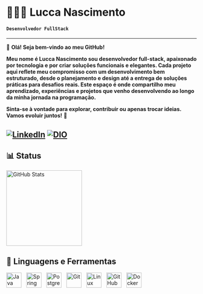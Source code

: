 # 🧑🏾‍💻 Lucca Nascimento

#### **`Desenvolvedor FullStack`**
---

👋 **Olá! Seja bem-vindo ao meu GitHub!**

**Meu nome é Lucca Nascimento sou desenvolvedor full-stack, apaixonado por tecnologia e por criar soluções funcionais e elegantes. Cada projeto aqui reflete meu compromisso com um desenvolvimento bem estruturado, desde o planejamento e design até a entrega de soluções práticas para desafios reais.
Este espaço é onde compartilho meu aprendizado, experiências e projetos que venho desenvolvendo ao longo da minha jornada na programação.**

**Sinta-se à vontade para explorar, contribuir ou apenas trocar ideias. Vamos evoluir juntos!** 🚀


[![LinkedIn](https://img.shields.io/badge/LinkedIn-0077B5?style=for-the-badge&logo=linkedin&logoColor=white)](https://www.linkedin.com/in/luccanascimentodev/)
[![DIO](https://img.shields.io/badge/DIO.me-000000?style=for-the-badge&logo=dio&logoColor=white)](https://www.dio.me/users/he1evem10)
---

## 📊 Status
<p>
  <img 
    align="center" 
    alt="GitHub Stats" 
    height="200" 
    style="padding-right: 10px;" 
    src="https://github-readme-stats.vercel.app/api?username=Lucca81&show_icons=true&theme=radical" 
  />



## 🧰 Linguagens e Ferramentas


<img 
    align="left" 
    alt="Java" 
    title="Java"
    width="40px" 
    style="padding-right: 10px;" 
    src="https://cdn.jsdelivr.net/gh/devicons/devicon@latest/icons/java/java-original.svg" 
/>
<img 
    align="left" 
    alt="Spring" 
    title="Spring"
    width="40px" 
    style="padding-right: 10px;" 
    src="https://cdn.jsdelivr.net/gh/devicons/devicon@latest/icons/spring/spring-original.svg" 
/>
<img 
    align="left" 
    alt="PostgreSQL" 
    title="MySQL"
    width="40px" 
    style="padding-right: 10px;" 
    src="https://cdn.jsdelivr.net/gh/devicons/devicon@latest/icons/postgresql/postgresql-original.svg" 
/>
<img 
    align="left" 
    alt="Git" 
    title="Git"
    width="40px" 
    style="padding-right: 10px;" 
    src="https://cdn.jsdelivr.net/gh/devicons/devicon@latest/icons/git/git-original.svg" 
/>
<img 
    align="left" 
    alt="Linux" 
    title="Linux"
    width="40px" 
    style="padding-right: 10px;" 
    src="https://cdn.jsdelivr.net/gh/devicons/devicon@latest/icons/linux/linux-original.svg" 
/>
<img 
    align="left" 
    alt="GitHub" 
    title="GitHub"
    width="40px" 
    style="padding-right: 10px;" 
    src="https://cdn.jsdelivr.net/gh/devicons/devicon@latest/icons/github/github-original.svg" 
/>
<img 
    align="left" 
    alt="Docker" 
    title="Docker"
    width="40px" 
    style="padding-right: 10px;" 
    src="https://cdn.jsdelivr.net/gh/devicons/devicon@latest/icons/docker/docker-original.svg" 
/>
